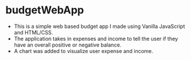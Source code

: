 # budgetWebApp

- This is a simple web based budget app I made using Vanilla JavaScript and HTML/CSS. 
- The application takes in expenses and income to tell the user if they have an overall positive or negative balance. 
- A chart was added to visualize user expense and income. 

